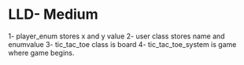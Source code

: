 # LLD- Medium
1- player_enum stores x and y value
2- user class stores name and enumvalue
3- tic_tac_toe class is board
4- tic_tac_toe_system is game where game begins.